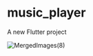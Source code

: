# music_player

A new Flutter project

![MergedImages(8)](https://github.com/AhmedOsmanOmer/music_player_GetX/assets/77662412/e8601048-59ce-4fe7-9a40-a538c7ea895f)

